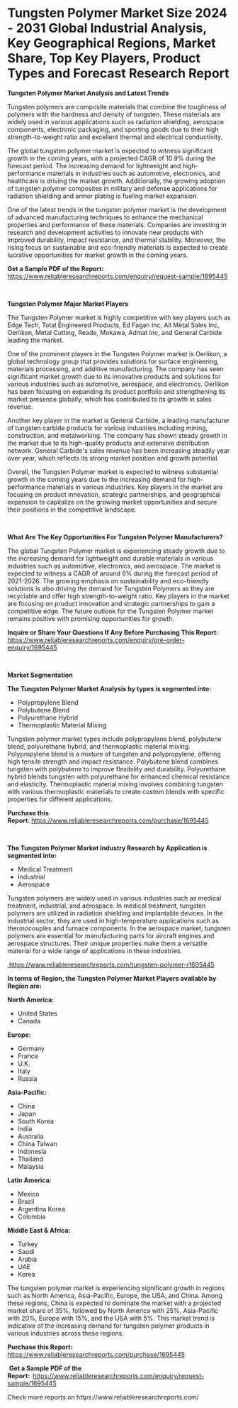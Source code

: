 <p><h1>Tungsten Polymer Market Size 2024 - 2031 Global Industrial Analysis, Key Geographical Regions, Market Share, Top Key Players, Product Types and Forecast Research Report</h1></p><p><strong>Tungsten Polymer Market Analysis and Latest Trends</strong></p>
<p><p>Tungsten polymers are composite materials that combine the toughness of polymers with the hardness and density of tungsten. These materials are widely used in various applications such as radiation shielding, aerospace components, electronic packaging, and sporting goods due to their high strength-to-weight ratio and excellent thermal and electrical conductivity.</p><p>The global tungsten polymer market is expected to witness significant growth in the coming years, with a projected CAGR of 10.9% during the forecast period. The increasing demand for lightweight and high-performance materials in industries such as automotive, electronics, and healthcare is driving the market growth. Additionally, the growing adoption of tungsten polymer composites in military and defense applications for radiation shielding and armor plating is fueling market expansion.</p><p>One of the latest trends in the tungsten polymer market is the development of advanced manufacturing techniques to enhance the mechanical properties and performance of these materials. Companies are investing in research and development activities to innovate new products with improved durability, impact resistance, and thermal stability. Moreover, the rising focus on sustainable and eco-friendly materials is expected to create lucrative opportunities for market growth in the coming years.</p></p>
<p><strong>Get a Sample PDF of the Report:&nbsp;</strong> <a href="https://www.reliableresearchreports.com/enquiry/request-sample/1695445">https://www.reliableresearchreports.com/enquiry/request-sample/1695445</a></p>
<p>&nbsp;</p>
<p><strong>Tungsten Polymer Major Market Players</strong></p>
<p><p>The Tungsten Polymer market is highly competitive with key players such as Edge Tech, Total Engineered Products, Ed Fagan Inc, All Metal Sales Inc, Oerlikon, Metal Cutting, Reade, Mokawa, Admat Inc, and General Carbide leading the market.</p><p>One of the prominent players in the Tungsten Polymer market is Oerlikon, a global technology group that provides solutions for surface engineering, materials processing, and additive manufacturing. The company has seen significant market growth due to its innovative products and solutions for various industries such as automotive, aerospace, and electronics. Oerlikon has been focusing on expanding its product portfolio and strengthening its market presence globally, which has contributed to its growth in sales revenue.</p><p>Another key player in the market is General Carbide, a leading manufacturer of tungsten carbide products for various industries including mining, construction, and metalworking. The company has shown steady growth in the market due to its high-quality products and extensive distribution network. General Carbide's sales revenue has been increasing steadily year over year, which reflects its strong market position and growth potential.</p><p>Overall, the Tungsten Polymer market is expected to witness substantial growth in the coming years due to the increasing demand for high-performance materials in various industries. Key players in the market are focusing on product innovation, strategic partnerships, and geographical expansion to capitalize on the growing market opportunities and secure their positions in the competitive landscape.</p></p>
<p>&nbsp;</p>
<p><strong>What Are The Key Opportunities For Tungsten Polymer Manufacturers?</strong></p>
<p><p>The global Tungsten Polymer market is experiencing steady growth due to the increasing demand for lightweight and durable materials in various industries such as automotive, electronics, and aerospace. The market is expected to witness a CAGR of around 6% during the forecast period of 2021-2026. The growing emphasis on sustainability and eco-friendly solutions is also driving the demand for Tungsten Polymers as they are recyclable and offer high strength-to-weight ratio. Key players in the market are focusing on product innovation and strategic partnerships to gain a competitive edge. The future outlook for the Tungsten Polymer market remains positive with promising opportunities for growth.</p></p>
<p><strong>Inquire or Share Your Questions If Any Before Purchasing This Report:</strong> <a href="https://www.reliableresearchreports.com/enquiry/pre-order-enquiry/1695445">https://www.reliableresearchreports.com/enquiry/pre-order-enquiry/1695445</a></p>
<p>&nbsp;</p>
<p><strong>Market Segmentation</strong></p>
<p><strong>The Tungsten Polymer Market Analysis by types is segmented into:</strong></p>
<p><ul><li>Polypropylene Blend</li><li>Polybutene Blend</li><li>Polyurethane Hybrid</li><li>Thermoplastic Material Mixing</li></ul></p>
<p><p>Tungsten polymer market types include polypropylene blend, polybutene blend, polyurethane hybrid, and thermoplastic material mixing. Polypropylene blend is a mixture of tungsten and polypropylene, offering high tensile strength and impact resistance. Polybutene blend combines tungsten with polybutene to improve flexibility and durability. Polyurethane hybrid blends tungsten with polyurethane for enhanced chemical resistance and elasticity. Thermoplastic material mixing involves combining tungsten with various thermoplastic materials to create custom blends with specific properties for different applications.</p></p>
<p><strong>Purchase this Report:&nbsp;</strong><a href="https://www.reliableresearchreports.com/purchase/1695445">https://www.reliableresearchreports.com/purchase/1695445</a></p>
<p>&nbsp;</p>
<p><strong>The Tungsten Polymer Market Industry Research by Application is segmented into:</strong></p>
<p><ul><li>Medical Treatment</li><li>Industrial</li><li>Aerospace</li></ul></p>
<p><p>Tungsten polymers are widely used in various industries such as medical treatment, industrial, and aerospace. In medical treatment, tungsten polymers are utilized in radiation shielding and implantable devices. In the industrial sector, they are used in high-temperature applications such as thermocouples and furnace components. In the aerospace market, tungsten polymers are essential for manufacturing parts for aircraft engines and aerospace structures. Their unique properties make them a versatile material for a wide range of applications in these industries.</p></p>
<p><a href="https://www.reliableresearchreports.com/tungsten-polymer-r1695445">&nbsp;https://www.reliableresearchreports.com/tungsten-polymer-r1695445</a></p>
<p><strong>In terms of Region, the Tungsten Polymer Market Players available by Region are:</strong></p>
<p>
    <p> <strong> North America: </strong>
        <ul>
            <li>United States</li>
            <li>Canada</li>
        </ul>
        </p> 
    <p> <strong> Europe: </strong>
        <ul>
            <li>Germany</li>
            <li>France</li>
            <li>U.K.</li>
            <li>Italy</li>
            <li>Russia</li>
        </ul>
        </p> 
    <p> <strong> Asia-Pacific: </strong>
        <ul>
            <li>China</li>
            <li>Japan</li>
            <li>South Korea</li>
            <li>India</li>
            <li>Australia</li>
            <li>China Taiwan</li>
            <li>Indonesia</li>
            <li>Thailand</li>
            <li>Malaysia</li>
        </ul>
        </p> 
    <p> <strong> Latin America: </strong>
        <ul>
            <li>Mexico</li>
            <li>Brazil</li>
            <li>Argentina Korea</li>
            <li>Colombia</li>
        </ul>
        </p> 
    <p> <strong> Middle East & Africa: </strong>
        <ul>
            <li>Turkey</li>
            <li>Saudi</li>
            <li>Arabia</li>
            <li>UAE</li>
            <li>Korea</li>
        </ul>
    </p>
    </p>
<p><p>The tungsten polymer market is experiencing significant growth in regions such as North America, Asia-Pacific, Europe, the USA, and China. Among these regions, China is expected to dominate the market with a projected market share of 35%, followed by North America with 25%, Asia-Pacific with 20%, Europe with 15%, and the USA with 5%. This market trend is indicative of the increasing demand for tungsten polymer products in various industries across these regions.</p></p>
<p><strong>Purchase this Report: </strong><a href="https://www.reliableresearchreports.com/purchase/1695445">https://www.reliableresearchreports.com/purchase/1695445</a></p>
<p>&nbsp;<strong>Get a Sample PDF of the Report:&nbsp;&nbsp;</strong><a href="https://www.reliableresearchreports.com/enquiry/request-sample/1695445">https://www.reliableresearchreports.com/enquiry/request-sample/1695445</a></p>
<p><strong></strong></p>
<p>Check more reports on https://www.reliableresearchreports.com/</p>
